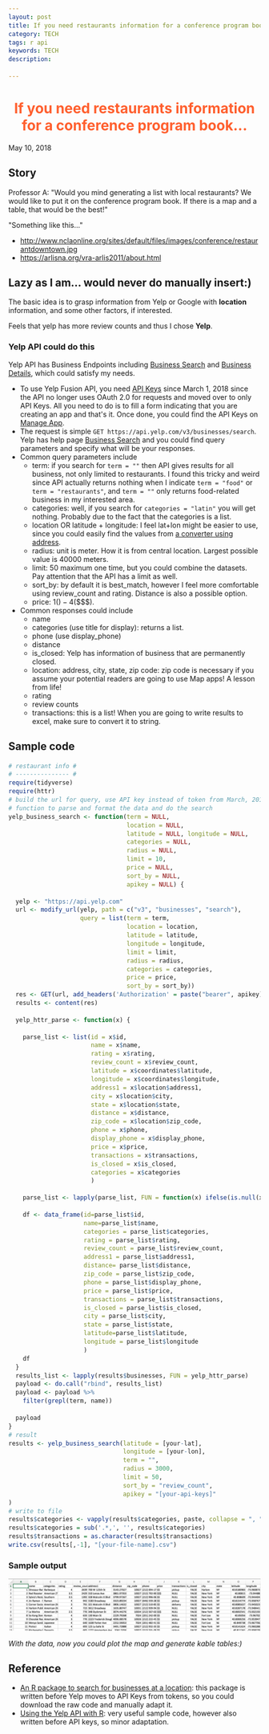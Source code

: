 ```yaml
---
layout: post
title: If you need restaurants information for a conference program book
category: TECH
tags: r api
keywords: TECH
description:

---
```

# <font color="#ff5f2e"><center>If you need restaurants information for a conference program book...</center></font>

May 10, 2018

## Story

Professor A: "Would you mind generating a list with local restaurants? We would like to put it on the conference program book. If there is a map and a table, that would be the best!"

"Something like this..."

- http://www.nclaonline.org/sites/default/files/images/conference/restaurantdowntown.jpg
- https://arlisna.org/vra-arlis2011/about.html

## Lazy as I am… would never do manually insert:)

The basic idea is to grasp information from Yelp or Google with **location** information, and some other factors, if interested.

Feels that yelp has more review counts and thus I chose **Yelp**.

### Yelp API could do this

Yelp API has Business Endpoints including [Business Search](https://www.yelp.com/developers/documentation/v3/business_search) and [Business Details](https://www.yelp.com/developers/documentation/v3/business), which could satisfy my needs.

- To use Yelp Fusion API, you need [API Keys](https://www.yelp.com/developers/documentation/v3/authentication#where-is-my-client-secret-going) since March 1, 2018 since the API no longer uses OAuth 2.0 for requests and moved over to only API Keys. All you need to do is to fill a form indicating that you are creating an app and that's it. Once done, you could find the API Keys on [Manage App](https://www.yelp.com/developers/v3/manage_app).
- The request is simple `GET https://api.yelp.com/v3/businesses/search`. Yelp has help page [Business Search](https://www.yelp.com/developers/documentation/v3/business_search) and you could find query parameters and specify what will be your responses.
- Common query parameters include
  - term: if you search for `term = ""` then API gives results for all business, not only limited to restaurants. I found this tricky and weird since API actually returns nothing when I indicate `term = "food"` or `term = "restaurants"`, and `term = ""` only returns food-related business in my interested area.
  - categories: well, if you search for `categories = "latin"` you will get nothing. Probably due to the fact that the categories is a list.
  - location OR latitude + longitude: I feel lat+lon might be easier to use, since you could easily find the values from [a converter using address](https://www.latlong.net/convert-address-to-lat-long.html).
  - radius: unit is meter. How it is from central location. Largest possible value is 40000 meters.
  - limit: 50 maximum one time, but you could combine the datasets. Pay attention that the API has a limit as well.
  - sort_by: by default it is best_match, however I feel more comfortable using review_count and rating. Distance is also a possible option.
  - price: 1($)-4($$$$).
- Common responses could include
  - name
  - categories (use title for display): returns a list.
  - phone (use display_phone)
  - distance
  - is_closed: Yelp has information of business that are permanently closed.
  - location: address, city, state, zip code: zip code is necessary if you assume your potential readers are going to use Map apps! A lesson from life!
  - rating
  - review counts
  - transactions: this is a list! When you are going to write results to excel, make sure to convert it to string.

## Sample code

```R
# restaurant info #
# --------------- #
require(tidyverse)
require(httr)
# build the url for query, use API key instead of token from March, 2018
# function to parse and format the data and do the search
yelp_business_search <- function(term = NULL, 
                                 location = NULL, 
                                 latitude = NULL, longitude = NULL,
                                 categories = NULL, 
                                 radius = NULL, 
                                 limit = 10, 
                                 price = NULL, 
                                 sort_by = NULL,
                                 apikey = NULL) {
  
  yelp <- "https://api.yelp.com"
  url <- modify_url(yelp, path = c("v3", "businesses", "search"),
                    query = list(term = term, 
                                 location = location, 
                                 latitude = latitude, 
                                 longitude = longitude, 
                                 limit = limit, 
                                 radius = radius, 
                                 categories = categories,
                                 price = price, 
                                 sort_by = sort_by))
  res <- GET(url, add_headers('Authorization' = paste("bearer", apikey)))
  results <- content(res)
  
  yelp_httr_parse <- function(x) {
    
    parse_list <- list(id = x$id, 
                       name = x$name, 
                       rating = x$rating, 
                       review_count = x$review_count, 
                       latitude = x$coordinates$latitude, 
                       longitude = x$coordinates$longitude, 
                       address1 = x$location$address1, 
                       city = x$location$city, 
                       state = x$location$state, 
                       distance = x$distance,
                       zip_code = x$location$zip_code,
                       phone = x$phone,
                       display_phone = x$display_phone,
                       price = x$price,
                       transactions = x$transactions,
                       is_closed = x$is_closed,
                       categories = x$categories
                       )
    
    parse_list <- lapply(parse_list, FUN = function(x) ifelse(is.null(x), "", x))
    
    df <- data_frame(id=parse_list$id,
                     name=parse_list$name, 
                     categories = parse_list$categories,
                     rating = parse_list$rating, 
                     review_count = parse_list$review_count, 
                     address1 = parse_list$address1, 
                     distance= parse_list$distance,
                     zip_code = parse_list$zip_code,
                     phone = parse_list$display_phone,
                     price = parse_list$price,
                     transactions = parse_list$transactions,
                     is_closed = parse_list$is_closed,
                     city = parse_list$city, 
                     state = parse_list$state,
                     latitude=parse_list$latitude, 
                     longitude = parse_list$longitude
                     )
    df
  }
  results_list <- lapply(results$businesses, FUN = yelp_httr_parse)
  payload <- do.call("rbind", results_list)
  payload <- payload %>%
    filter(grepl(term, name))
  
  payload
}
# result
results <- yelp_business_search(latitude = [your-lat],
                                longitude = [your-lon],
                                term = "",
                                radius = 3000, 
                                limit = 50, 
                                sort_by = "review_count",
                                apikey = "[your-api-keys]"
)
# write to file
results$categories <- vapply(results$categories, paste, collapse = ", ", character(1L))
results$categories = sub('.*,', '', results$categories)
results$transactions = as.character(results$transactions)
write.csv(results[,-1], "[your-file-name].csv")
```

### Sample output

![](/public/img/posts/20180510/20180510-yelp-api.png)



*With the data, now you could plot the map and generate kable tables:)*



## Reference

- [An R package to search for businesses at a location](https://github.com/walshc/YelpAPI): this package is written before  Yelp moves to API Keys from tokens, so you could download the raw code and manually adapt it.
- [Using the Yelp API with R](https://billpetti.github.io/2017-12-23-use-yelp-api-r-rstats/): very useful sample code, however also written before API keys, so minor adaptation. 





